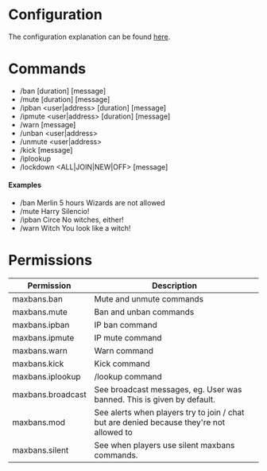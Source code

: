 # Configuration

The configuration explanation can be found [here](Config.md).

# Commands

* /ban <user> [duration] [message]
* /mute <user> [duration] [message]
* /ipban <user|address> [duration] [message]
* /ipmute <user|address> [duration] [message]
* /warn <user> [message]
* /unban <user|address>
* /unmute <user|address>
* /kick <user> [message]
* /iplookup <user>
* /lockdown <ALL|JOIN|NEW|OFF> [message]

#### Examples

* /ban Merlin 5 hours Wizards are not allowed
* /mute Harry Silencio!
* /ipban Circe No witches, either!
* /warn Witch You look like a witch!

# Permissions

Permission | Description
-----------|------------
maxbans.ban|Mute and unmute commands
maxbans.mute|Ban and unban commands
maxbans.ipban|IP ban command
maxbans.ipmute|IP mute command
maxbans.warn|Warn command
maxbans.kick|Kick command
maxbans.iplookup|/lookup command
maxbans.broadcast|See broadcast messages, eg. User was banned. This is given by default.
maxbans.mod|See alerts when players try to join / chat but are denied because they're not allowed to
maxbans.silent|See when players use silent maxbans commands.